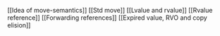 [[Idea of move-semantics]]
[[Std move]]
[[Lvalue and rvalue]]
[[Rvalue reference]]
[[Forwarding references]]
[[Expired value, RVO and copy elision]]
